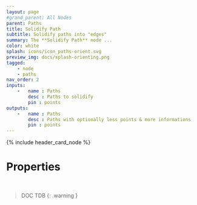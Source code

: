 ```yaml
---
layout: page
#grand_parent: All Nodes
parent: Paths
title: Solidify Path
subtitle: Solidify paths into "edges"
summary: The **Solidify Path** node ...
color: white
splash: icons/icon_paths-orient.svg
preview_img: docs/splash-orienting.png
tagged: 
    - node
    - paths
nav_order: 2
inputs:
    -   name : Paths
        desc : Paths to solidify
        pin : points
outputs:
    -   name : Paths
        desc : Paths with optionally less points & more informations
        pin : points
---
```


{% include header_card_node %}

# Properties
<br>

> DOC TDB
{: .warning }

